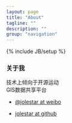 ```yaml
---
layout: page
title: "About"
tagline: ""
description: ""
group: "navigation"
---
```

{% include JB/setup %}

### 关于我

技术上倾向于开源运动 <br/>
GIS数据共享平台


* [@jolestar at weibo][weibo]

* [jolestar at github][github]



[weibo]: http://weibo.com/jolestar


[github]: http://github.com/jolestar

